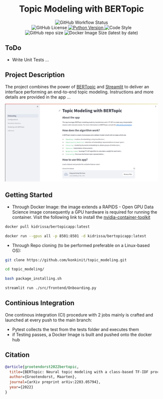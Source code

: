 <h1 align="center">
  Topic Modeling with BERTopic
</br>
</h1>


<p align="center">
  <img alt="GitHub Workflow Status" src="https://img.shields.io/github/actions/workflow/status/konkinit/topic_modeling/topic_app_ci.yaml?label=Test%20%26%20Build%20Image&style=for-the-badge">
</br>
  <img alt="GitHub License" src="https://img.shields.io/github/license/konkinit/topic_modeling?style=for-the-badge">
  <a href="https://www.python.org/downloads/release/python-3100/" target="_blank">
    <img src="https://img.shields.io/badge/python-3.10-blue.svg?style=for-the-badge" alt="Python Version"/>
  </a>
  <img alt="Code Style" src="https://img.shields.io/badge/code%20style-black-black?style=for-the-badge">
</br>
  <img alt="GitHub repo size" src="https://img.shields.io/github/repo-size/konkinit/topic_modeling?style=for-the-badge">
  <img alt="Docker Image Size (latest by date)" src="https://img.shields.io/docker/image-size/kidrissa/bertopicapp?style=for-the-badge">
</p>


## ToDo

- Write Unit Tests ...


## Project Description

The project combines the power of [BERTopic](https://maartengr.github.io/BERTopic/index.html) and 
[Streamlit](https://streamlit.io/) to deliver an interface performing an end-to-end topic modeling.
Instructions and more details are provided in the app ...

<img src="./data/bertopic_app.png" alt="archi_plot">

## Getting Started

- Through Docker Image: the image extends a RAPIDS - Open GPU Data Science image
consequently a GPU hardware is required for running the container. Visit the following link to install the 
[nvidia-container-toolkit](https://docs.nvidia.com/datacenter/cloud-native/container-toolkit/latest/install-guide.html)

```bash
docker pull kidrissa/bertopicapp:latest
```

```bash
docker run --gpus all -p 8501:8501 -d kidrissa/bertopicapp:latest 
```

- Through Repo cloning (to be performed preferable on a Linux-based OS):
```bash
git clone https://github.com/konkinit/topic_modeling.git
```

```bash
cd topic_modeling/
```

```bash
bash package_installing.sh
```

```bash
streamlit run ./src/frontend/Onboarding.py
```


## Continious Integration

One continous integration (CI) procedure with 2 jobs mainly is crafted and launched at 
every push to the main branch:

- Pytest collects the test from the tests folder and executes them
- if Testing passes, a Docker Image is built and pushed onto the docker hub

## Citation

```bib
@article{grootendorst2022bertopic,
  title={BERTopic: Neural topic modeling with a class-based TF-IDF procedure},
  author={Grootendorst, Maarten},
  journal={arXiv preprint arXiv:2203.05794},
  year={2022}
}
```
